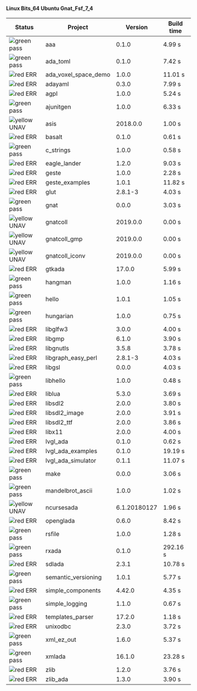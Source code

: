 #### Linux Bits_64 Ubuntu Gnat_Fsf_7_4

| Status | Project | Version | Build time |
| --- | --- | --- | --- |
|![green](https://placehold.it/8/00aa00/000000?text=+) pass | aaa | 0.1.0 |  4.99 s |
|![green](https://placehold.it/8/00aa00/000000?text=+) pass | ada_toml | 0.1.0 |  7.42 s |
|![red](https://placehold.it/8/ff0000/000000?text=+) ERR  | ada_voxel_space_demo | 1.0.0 |  11.01 s |
|![red](https://placehold.it/8/ff0000/000000?text=+) ERR  | adayaml | 0.3.0 |  7.99 s |
|![red](https://placehold.it/8/ff0000/000000?text=+) ERR  | agpl | 1.0.0 |  5.24 s |
|![green](https://placehold.it/8/00aa00/000000?text=+) pass | ajunitgen | 1.0.0 |  6.33 s |
|![yellow](https://placehold.it/8/ffbb00/000000?text=+) UNAV | asis | 2018.0.0 |  1.00 s |
|![red](https://placehold.it/8/ff0000/000000?text=+) ERR  | basalt | 0.1.0 |  0.61 s |
|![green](https://placehold.it/8/00aa00/000000?text=+) pass | c_strings | 1.0.0 |  0.58 s |
|![red](https://placehold.it/8/ff0000/000000?text=+) ERR  | eagle_lander | 1.2.0 |  9.03 s |
|![red](https://placehold.it/8/ff0000/000000?text=+) ERR  | geste | 1.0.0 |  2.28 s |
|![red](https://placehold.it/8/ff0000/000000?text=+) ERR  | geste_examples | 1.0.1 |  11.82 s |
|![red](https://placehold.it/8/ff0000/000000?text=+) ERR  | glut | 2.8.1-3 |  4.03 s |
|![green](https://placehold.it/8/00aa00/000000?text=+) pass | gnat | 0.0.0 |  3.03 s |
|![yellow](https://placehold.it/8/ffbb00/000000?text=+) UNAV | gnatcoll | 2019.0.0 |  0.00 s |
|![yellow](https://placehold.it/8/ffbb00/000000?text=+) UNAV | gnatcoll_gmp | 2019.0.0 |  0.00 s |
|![yellow](https://placehold.it/8/ffbb00/000000?text=+) UNAV | gnatcoll_iconv | 2019.0.0 |  0.00 s |
|![red](https://placehold.it/8/ff0000/000000?text=+) ERR  | gtkada | 17.0.0 |  5.99 s |
|![green](https://placehold.it/8/00aa00/000000?text=+) pass | hangman | 1.0.0 |  1.16 s |
|![green](https://placehold.it/8/00aa00/000000?text=+) pass | hello | 1.0.1 |  1.05 s |
|![green](https://placehold.it/8/00aa00/000000?text=+) pass | hungarian | 1.0.0 |  0.75 s |
|![red](https://placehold.it/8/ff0000/000000?text=+) ERR  | libglfw3 | 3.0.0 |  4.00 s |
|![red](https://placehold.it/8/ff0000/000000?text=+) ERR  | libgmp | 6.1.0 |  3.90 s |
|![red](https://placehold.it/8/ff0000/000000?text=+) ERR  | libgnutls | 3.5.8 |  3.78 s |
|![red](https://placehold.it/8/ff0000/000000?text=+) ERR  | libgraph_easy_perl | 2.8.1-3 |  4.03 s |
|![red](https://placehold.it/8/ff0000/000000?text=+) ERR  | libgsl | 0.0.0 |  4.03 s |
|![green](https://placehold.it/8/00aa00/000000?text=+) pass | libhello | 1.0.0 |  0.48 s |
|![red](https://placehold.it/8/ff0000/000000?text=+) ERR  | liblua | 5.3.0 |  3.69 s |
|![red](https://placehold.it/8/ff0000/000000?text=+) ERR  | libsdl2 | 2.0.0 |  3.80 s |
|![red](https://placehold.it/8/ff0000/000000?text=+) ERR  | libsdl2_image | 2.0.0 |  3.91 s |
|![red](https://placehold.it/8/ff0000/000000?text=+) ERR  | libsdl2_ttf | 2.0.0 |  3.86 s |
|![red](https://placehold.it/8/ff0000/000000?text=+) ERR  | libx11 | 2.0.0 |  4.00 s |
|![red](https://placehold.it/8/ff0000/000000?text=+) ERR  | lvgl_ada | 0.1.0 |  0.62 s |
|![red](https://placehold.it/8/ff0000/000000?text=+) ERR  | lvgl_ada_examples | 0.1.0 |  19.19 s |
|![red](https://placehold.it/8/ff0000/000000?text=+) ERR  | lvgl_ada_simulator | 0.1.1 |  11.07 s |
|![green](https://placehold.it/8/00aa00/000000?text=+) pass | make | 0.0.0 |  3.06 s |
|![green](https://placehold.it/8/00aa00/000000?text=+) pass | mandelbrot_ascii | 1.0.0 |  1.02 s |
|![yellow](https://placehold.it/8/ffbb00/000000?text=+) UNAV | ncursesada | 6.1.20180127 |  1.96 s |
|![red](https://placehold.it/8/ff0000/000000?text=+) ERR  | openglada | 0.6.0 |  8.42 s |
|![green](https://placehold.it/8/00aa00/000000?text=+) pass | rsfile | 1.0.0 |  1.28 s |
|![green](https://placehold.it/8/00aa00/000000?text=+) pass | rxada | 0.1.0 |  292.16 s |
|![red](https://placehold.it/8/ff0000/000000?text=+) ERR  | sdlada | 2.3.1 |  10.78 s |
|![green](https://placehold.it/8/00aa00/000000?text=+) pass | semantic_versioning | 1.0.1 |  5.77 s |
|![red](https://placehold.it/8/ff0000/000000?text=+) ERR  | simple_components | 4.42.0 |  4.35 s |
|![green](https://placehold.it/8/00aa00/000000?text=+) pass | simple_logging | 1.1.0 |  0.67 s |
|![red](https://placehold.it/8/ff0000/000000?text=+) ERR  | templates_parser | 17.2.0 |  1.18 s |
|![red](https://placehold.it/8/ff0000/000000?text=+) ERR  | unixodbc | 2.3.0 |  3.72 s |
|![green](https://placehold.it/8/00aa00/000000?text=+) pass | xml_ez_out | 1.6.0 |  5.37 s |
|![green](https://placehold.it/8/00aa00/000000?text=+) pass | xmlada | 16.1.0 |  23.28 s |
|![red](https://placehold.it/8/ff0000/000000?text=+) ERR  | zlib | 1.2.0 |  3.76 s |
|![red](https://placehold.it/8/ff0000/000000?text=+) ERR  | zlib_ada | 1.3.0 |  3.90 s |
